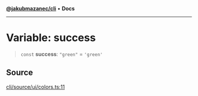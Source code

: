 [**@jakubmazanec/cli**](../../../README.md) • **Docs**

---

# Variable: success

> `const` **success**: `"green"` = `'green'`

## Source

[cli/source/ui/colors.ts:11](https://github.com/jakubmazanec/js-tools/blob/51bfc5b913a7a7ef21d8d702a0d87d72983e112a/packages/cli/source/ui/colors.ts#L11)
